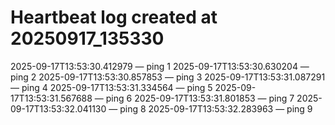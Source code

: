 # Heartbeat log created at 20250917_135330
2025-09-17T13:53:30.412979 — ping 1
2025-09-17T13:53:30.630204 — ping 2
2025-09-17T13:53:30.857853 — ping 3
2025-09-17T13:53:31.087291 — ping 4
2025-09-17T13:53:31.334564 — ping 5
2025-09-17T13:53:31.567688 — ping 6
2025-09-17T13:53:31.801853 — ping 7
2025-09-17T13:53:32.041130 — ping 8
2025-09-17T13:53:32.283963 — ping 9
